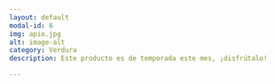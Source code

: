 ```yaml
---
layout: default
modal-id: 6
img: apio.jpg
alt: image-alt
category: Verdura
description: Este producto es de temporada este mes, ¡disfrútalo!

---
```

